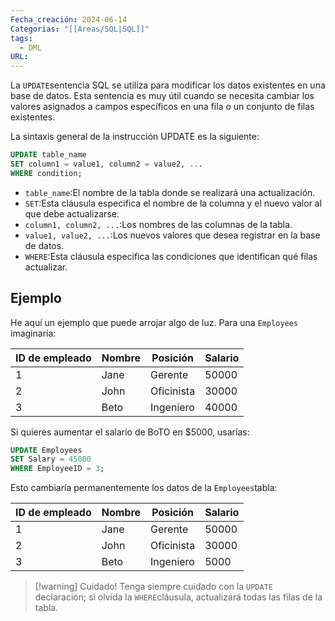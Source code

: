 ```yaml
---
Fecha_creación: 2024-06-14
Categorias: "[[Areas/SQL|SQL]]"
tags:
  - DML
URL:
---
```


La `UPDATE`sentencia SQL se utiliza para modificar los datos existentes en una base de datos. Esta sentencia es muy útil cuando se necesita cambiar los valores asignados a campos específicos en una fila o un conjunto de filas existentes.

La sintaxis general de la instrucción UPDATE es la siguiente:

```SQL
UPDATE table_name
SET column1 = value1, column2 = value2, ...
WHERE condition;
```

- `table_name`:El nombre de la tabla donde se realizará una actualización.
- `SET`:Esta cláusula especifica el nombre de la columna y el nuevo valor al que debe actualizarse.
- `column1, column2, ...`:Los nombres de las columnas de la tabla.
- `value1, value2, ...`:Los nuevos valores que desea registrar en la base de datos.
- `WHERE`:Esta cláusula especifica las condiciones que identifican qué filas actualizar.

## Ejemplo 
He aquí un ejemplo que puede arrojar algo de luz. Para una `Employees`  imaginaria:

|ID de empleado|Nombre|Posición|Salario|
|---|---|---|---|
|1|Jane|Gerente|50000|
|2|John|Oficinista|30000|
|3|Beto|Ingeniero|40000|

Si quieres aumentar el salario de BoTO en $5000, usarías:

```SQL
UPDATE Employees
SET Salary = 45000
WHERE EmployeeID = 3;
```

Esto cambiaría permanentemente los datos de la `Employees`tabla:

| ID de empleado | Nombre | Posición   | Salario |
| -------------- | ------ | ---------- | ------- |
| 1              | Jane   | Gerente    | 50000   |
| 2              | John   | Oficinista | 30000   |
| 3              | Beto   | Ingeniero  | 5000    |

>[!warning] Cuidado!
Tenga siempre cuidado con la `UPDATE` declaración; si olvida la `WHERE`cláusula, actualizará todas las filas de la tabla.


